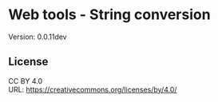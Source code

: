 # Web tools - String conversion
Version: 0.0.11dev

## License
CC BY 4.0  
URL: https://creativecommons.org/licenses/by/4.0/
